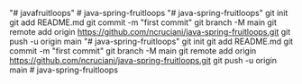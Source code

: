 "# javafruitloops" 
#   j a v a - s p r i n g - f r u i t l o o p s  
 "# java-spring-fruitloops"    git init   git add README.md   git commit -m "first commit"   git branch -M main   git remote add origin https://github.com/ncruciani/java-spring-fruitloops.git   git push -u origin main
"# java-spring-fruitloops"    git init   git add README.md   git commit -m "first commit"   git branch -M main   git remote add origin https://github.com/ncruciani/java-spring-fruitloops.git   git push -u origin main
#   j a v a - s p r i n g - f r u i t l o o p s  
 